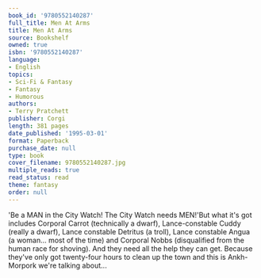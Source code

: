 ```yaml
---
book_id: '9780552140287'
full_title: Men At Arms
title: Men At Arms
source: Bookshelf
owned: true
isbn: '9780552140287'
language:
- English
topics:
- Sci-Fi & Fantasy
- Fantasy
- Humorous
authors:
- Terry Pratchett
publisher: Corgi
length: 381 pages
date_published: '1995-03-01'
format: Paperback
purchase_date: null
type: book
cover_filename: 9780552140287.jpg
multiple_reads: true
read_status: read
theme: fantasy
order: null
---
```

'Be a MAN in the City Watch! The City Watch needs MEN!'But what it's got includes Corporal Carrot (technically a dwarf), Lance-constable Cuddy (really a dwarf), Lance constable Detritus (a troll), Lance constable Angua (a woman... most of the time) and Corporal Nobbs (disqualified from the human race for shoving).
And they need all the help they can get. Because they've only got twenty-four hours to clean up the town and this is Ankh-Morpork we're talking about...

